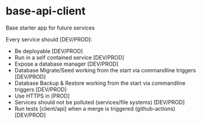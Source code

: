 # base-api-client

Base starter app for future services

Every service should [DEV/PROD]:

- Be deployable [DEV/PROD]
- Run in a self contained service [DEV/PROD]
- Expose a database manager [DEV/PROD]
- Database Migrate/Seed working from the start via commandline triggers [DEV/PROD]
- Database Backup & Restore working from the start via commandline triggers [DEV/PROD]
- Use HTTPS in [PROD]
- Services should not be polluted (services/file systems) [DEV/PROD]
- Run tests [client/api] when a merge is triggered (github-actions) [DEV/PROD]
